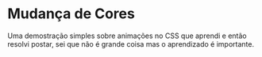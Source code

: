 # Mudança de Cores

Uma demostração simples sobre animações no CSS que aprendi e então resolvi postar, sei que não é grande coisa mas o aprendizado é importante.
